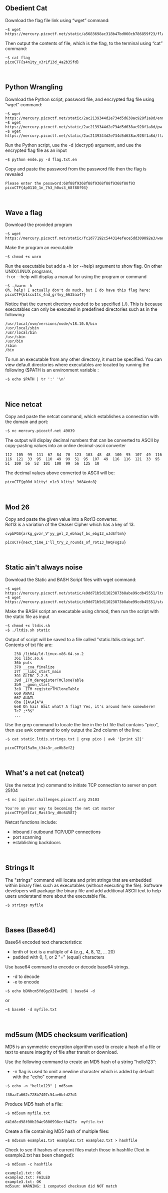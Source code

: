 ## Obedient Cat

Download the flag file link using “wget” command:
```console
~$ wget https://mercury.picoctf.net/static/a5683698ac318b47bd060cb786859f23/flag   
```
Then output the contents of file, which is the flag, to the terminal using “cat” command:
```console
~$ cat flag
picoCTF{s4n1ty_v3r1f13d_4a2b35fd}
```

&nbsp;

## Python Wrangling

Download the Python script, password file, and encrypted flag file using “wget” command:
```console
~$ wget https://mercury.picoctf.net/static/2ac2139344d2e734d5d638ac928f1a8d/ende.py 
~$ wget https://mercury.picoctf.net/static/2ac2139344d2e734d5d638ac928f1a8d/pw.txt
~$ wget https://mercury.picoctf.net/static/2ac2139344d2e734d5d638ac928f1a8d/flag.txt.en  
 ```

Run the Python script, use the -d (decrypt) argument, and use the encrypted flag file as an input
```console
~$ python ende.py -d flag.txt.en
```

Copy and paste the password from the password file then the flag is revealed
```console
Please enter the password:68f88f9368f88f9368f88f9368f88f93
picoCTF{4p0110_1n_7h3_h0us3_68f88f93}
```
&nbsp;

## Wave a flag

Download the provided program
```console
~$ wget https://mercury.picoctf.net/static/fc1d77192c544314efece5dd309092e3/warm
```
Make the program an executable
```console
~$ chmod +x warm
```
Run the executable but add a -h (or --help) argument to show flag. On other UNIX/LINUX programs,\
-h or --help will display a manual for using the program or command
```console
~$ ./warm -h
Oh, help? I actually don't do much, but I do have this flag here: picoCTF{b1scu1ts_4nd_gr4vy_6635aa47}
```
Notice that the current directory needed to be specified (./). This is because executables can only be executed in predefined directories such as in the following:
```console
/usr/local/nvm/versions/node/v18.10.0/bin
/usr/local/sbin
/usr/local/bin
/usr/sbin
/usr/bin
/sbin
/bin
```
To run an executable from any other directory, it must be specified. You can view default directories where executables are located by running the following ($PATH is an environment variable : 
```console
~$ echo $PATH | tr ':' '\n'
```

&nbsp;

## Nice netcat

Copy and paste the netcat command, which establishes a connection with the domain and port:
```console
~$ nc mercury.picoctf.net 49039
```
The output will display decimal numbers that can be converted to ASCII by copy-pasting values into an online decimal-ascii converter
```console
112  105  99  111  67  84  70  123  103  48  48  100  95  107  49  116  116  121  33  95  110  49  99  51  95  107  49  116  116  121  33  95  51  100  56  52  101  100  99  56  125  10
```
The decimal values above converted to ASCII will be:
```console
picoCTF{g00d_k1tty!_n1c3_k1tty!_3d84edc8}
```

&nbsp;

## Mod 26

Copy and paste the given value into a Rot13 converter.\
Rot13 is a variation of the Ceaser Cipher which has a key of 13.
```console
cvpbPGS{arkg_gvzr_V'yy_gel_2_ebhaqf_bs_ebg13_uJdSftmh}
```
```console
picoCTF{next_time_I'll_try_2_rounds_of_rot13_hWqFsgzu}
```

&nbsp;

## Static ain't always noise

Download the Static and BASH Script files with wget command:
```console
~$ wget https://mercury.picoctf.net/static/e9dd71b5d11023873b8abe99cdb45551/ltdis.sh
~$ wget https://mercury.picoctf.net/static/e9dd71b5d11023873b8abe99cdb45551/static
```
Make the BASH script an executable using chmod, then run the script with the static file as input
```console
~$ chmod +x ltdis.sh
~$ ./ltdis.sh static
```
Output of script will be saved to a file called "static.ltdis.strings.txt". Contents of txt file are:
```console
    238 /lib64/ld-linux-x86-64.so.2
    361 libc.so.6
    36b puts
    370 __cxa_finalize
    37f __libc_start_main
    391 GLIBC_2.2.5
    39d _ITM_deregisterTMCloneTable
    3b9 __gmon_start__
    3c8 _ITM_registerTMCloneTable
    660 AWAVI
    667 AUATL
    6ba []A\A]A^A_
    6e8 Oh hai! Wait what? A flag? Yes, it's around here somewhere!
    7c7 ;*3$"
    ...
 ```
 Use the grep command to locate the line in the txt file that contains "pico", then use awk command to only output the 2nd column of the line:
 ```console
 ~$ cat static.ltdis.strings.txt | grep pico | awk '{print $2}'
 ```
  ```console
picoCTF{d15a5m_t34s3r_ae0b3ef2}
 ```
 
 &nbsp;

## What's a net cat (netcat)

Use the netcat (nc) command to initiate TCP connection to server on port 25104

```console
~$ nc jupiter.challenges.picoctf.org 25103

You're on your way to becoming the net cat master
picoCTF{nEtCat_Mast3ry_d0c64587}
```
Netcat functions include:
- inbound / outbound TCP/UDP connections
- port scanning
- establishing backdoors

 &nbsp;

## Strings It 

The "strings" command will locate and print strings that are embedded within binary files such as executables (without executing the file).
Software developers will package the binary file and add additional ASCII text to help users understand more about the executable file.
```console
~$ strings myfile
```

&nbsp;

## Bases (Base64)

Base64 encoded text characteristics:
- lenth of text is a multiple of 4 (e.g., 4, 8, 12, ... 20)
- padded with 0, 1, or 2 "=" (equal) characters

Use base64 command to encode or decode base64 strings. 
- -d to decode
- -e to encode

```console
~$ echo bDNhcm5fdGgzX3IwcDM1 | base64 -d
```
or 
```console
~$ base64 -d myfile.txt
```

&nbsp;

## md5sum (MD5 checksum verification)

MD5 is an symmetric encyrption algorithm used to create a hash of a file or text to ensure integrity of file after transit or download. 

Use the following command to create an MD5 hash of a string "hello123":
- -n flag is used to omit a newline character which is added by default with the "echo" command
```console 
~$ echo -n "hello123" | md5sum

f30aa7a662c728b7407c54ae6bfd27d1
``` 

Produce MD5 hash of a file:
```console
~$ md5sum myfile.txt

d41d8cd98f00b204e9800998ecf8427e  myfile.txt
```
Create a file containing MD5 hash of multiple files:
```console
~$ md5sum example1.txt example2.txt example3.txt > hashfile
```
Check to see if hashes of current files match those in hashfile (Text in example2.txt has been changed):
```console
~$ md5sum -c hashfile

example1.txt: OK
example2.txt: FAILED
example3.txt: OK
md5sum: WARNING: 1 computed checksum did NOT match
```
